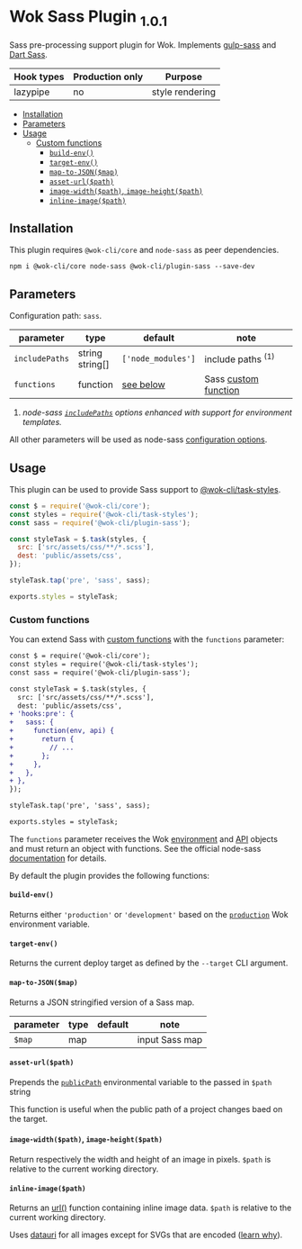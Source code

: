 # Wok Sass Plugin <sub>1.0.1<sub>

Sass pre-processing support plugin for Wok. Implements [gulp-sass](https://www.npmjs.com/package/gulp-sass) and [Dart Sass](https://sass-lang.com/dart-sass).

| Hook types | Production only | Purpose         |
| ---------- | --------------- | --------------- |
| lazypipe   | no              | style rendering |

<!-- TOC -->

- [Installation](#installation)
- [Parameters](#parameters)
- [Usage](#usage)
  - [Custom functions](#custom-functions)
    - [`build-env()`](#build-env)
    - [`target-env()`](#target-env)
    - [`map-to-JSON($map)`](#map-to-jsonmap)
    - [`asset-url($path)`](#asset-urlpath)
    - [`image-width($path)`, `image-height($path)`](#image-widthpath-image-heightpath)
    - [`inline-image($path)`](#inline-imagepath)

<!-- /TOC -->

## Installation

This plugin requires `@wok-cli/core` and `node-sass` as peer dependencies.

```
npm i @wok-cli/core node-sass @wok-cli/plugin-sass --save-dev
```

## Parameters

Configuration path: `sass`.

| parameter      | type               | default            | note                         |
| -------------- | ------------------ | ------------------ | ---------------------------- |
| `includePaths` | string<br>string[] | `['node_modules']` | include paths <sup>(1)</sup> |
| `functions`    | function           | [see below][2]     | Sass [custom function][1]    |

1. _node-sass [`includePaths`](https://github.com/sass/node-sass#includepaths) options enhanced with support for environment templates._

All other parameters will be used as node-sass [configuration options](https://github.com/sass/node-sass#options).

[1]: https://github.com/sass/node-sass#functions--v300---experimental
[2]: #custom-functions

## Usage

This plugin can be used to provide Sass support to [@wok-cli/task-styles](#TODO).

```js
const $ = require('@wok-cli/core');
const styles = require('@wok-cli/task-styles');
const sass = require('@wok-cli/plugin-sass');

const styleTask = $.task(styles, {
  src: ['src/assets/css/**/*.scss'],
  dest: 'public/assets/css',
});

styleTask.tap('pre', 'sass', sass);

exports.styles = styleTask;
```

### Custom functions

You can extend Sass with [custom functions](https://github.com/sass/node-sass#functions--v300---experimental) with the `functions` parameter:

```diff
const $ = require('@wok-cli/core');
const styles = require('@wok-cli/task-styles');
const sass = require('@wok-cli/plugin-sass');

const styleTask = $.task(styles, {
  src: ['src/assets/css/**/*.scss'],
  dest: 'public/assets/css',
+ 'hooks:pre': {
+   sass: {
+     function(env, api) {
+       return {
+         // ...
+       };
+     },
+   },
+ },
});

styleTask.tap('pre', 'sass', sass);

exports.styles = styleTask;
```

The `functions` parameter receives the Wok [environment](#TODO) and [API](#TODO) objects and must return an object with functions. See the official node-sass [documentation](https://github.com/sass/node-sass#functions--v300---experimental) for details.

By default the plugin provides the following functions:

#### `build-env()`

Returns either `'production'` or `'development'` based on the [`production`](#TODO) Wok environment variable.

#### `target-env()`

Returns the current deploy target as defined by the `--target` CLI argument.

#### `map-to-JSON($map)`

Returns a JSON stringified version of a Sass map.

| parameter | type | default | note           |
| --------- | ---- | ------- | -------------- |
| `$map`    | map  |         | input Sass map |

#### `asset-url($path)`

Prepends the [`publicPath`](#TODO) environmental variable to the passed in `$path` string

This function is useful when the public path of a project changes baed on the target.

#### `image-width($path)`, `image-height($path)`

Return respectively the width and height of an image in pixels. `$path` is relative to the current working directory.

#### `inline-image($path)`

Returns an [url()](<https://developer.mozilla.org/en-US/docs/Web/CSS/url()>) function containing inline image data. `$path` is relative to the current working directory.

Uses [datauri](https://www.npmjs.com/package/datauri) for all images except for SVGs that are encoded ([learn why](https://css-tricks.com/probably-dont-base64-svg/)).
